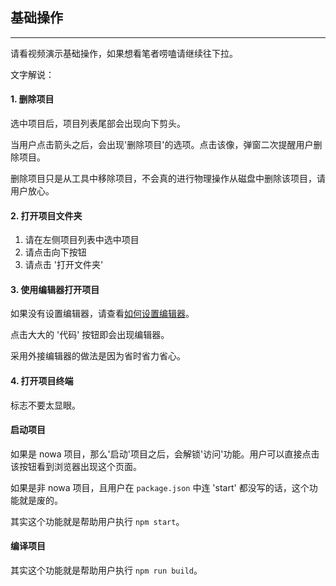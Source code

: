 ## 基础操作

---

请看视频演示基础操作，如果想看笔者唠嗑请继续往下拉。

<!--视频 -->

文字解说：

<!--插图 -->

#### 1. 删除项目

选中项目后，项目列表尾部会出现向下剪头。

<!--插图 -->

当用户点击箭头之后，会出现'删除项目'的选项。点击该像，弹窗二次提醒用户删除项目。

删除项目只是从工具中移除项目，不会真的进行物理操作从磁盘中删除该项目，请用户放心。

#### 2. 打开项目文件夹

1. 请在左侧项目列表中选中项目
2. 请点击向下按钮
3. 请点击 '打开文件夹'

#### 3. 使用编辑器打开项目

如果没有设置编辑器，请查看[如何设置编辑器](https://nowa-webpack.github.io/nowa/gong_ju_she_zhi.md)。

点击大大的 '代码' 按钮即会出现编辑器。

采用外接编辑器的做法是因为省时省力省心。

#### 4. 打开项目终端

<!--插图 -->

标志不要太显眼。

#### 启动项目

如果是 nowa 项目，那么'启动'项目之后，会解锁'访问'功能。用户可以直接点击该按钮看到浏览器出现这个页面。

如果是非 nowa 项目，且用户在 `package.json` 中连 'start' 都没写的话，这个功能就是废的。

其实这个功能就是帮助用户执行 `npm start`。

#### 编译项目

其实这个功能就是帮助用户执行 `npm run build`。



